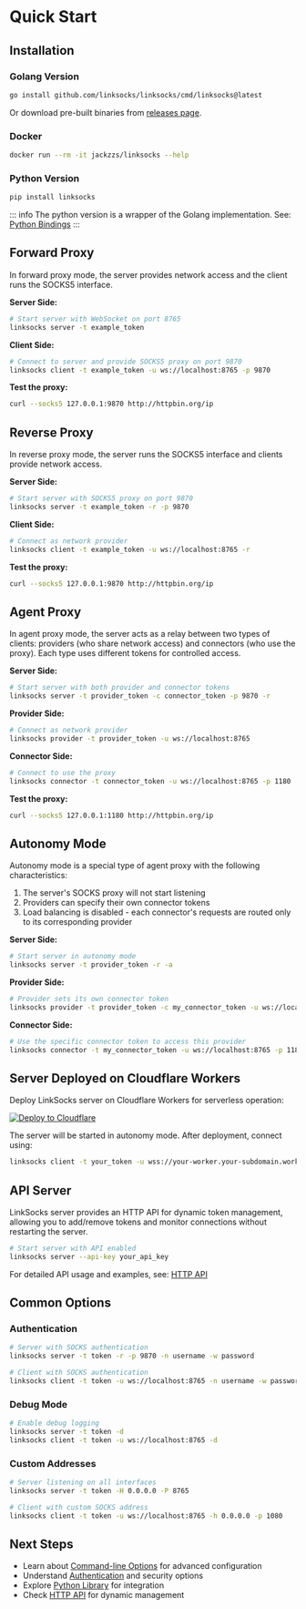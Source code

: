 # Quick Start

## Installation

### Golang Version
```bash
go install github.com/linksocks/linksocks/cmd/linksocks@latest
```

Or download pre-built binaries from [releases page](https://github.com/linksocks/linksocks/releases).

### Docker
```bash
docker run --rm -it jackzzs/linksocks --help
```

### Python Version
```bash
pip install linksocks
```

::: info
The python version is a wrapper of the Golang implementation. See: [Python Bindings](/python)
:::

## Forward Proxy

In forward proxy mode, the server provides network access and the client runs the SOCKS5 interface.

**Server Side:**
```bash
# Start server with WebSocket on port 8765
linksocks server -t example_token
```

**Client Side:**
```bash
# Connect to server and provide SOCKS5 proxy on port 9870
linksocks client -t example_token -u ws://localhost:8765 -p 9870
```

**Test the proxy:**
```bash
curl --socks5 127.0.0.1:9870 http://httpbin.org/ip
```

## Reverse Proxy

In reverse proxy mode, the server runs the SOCKS5 interface and clients provide network access.

**Server Side:**
```bash
# Start server with SOCKS5 proxy on port 9870
linksocks server -t example_token -r -p 9870
```

**Client Side:**
```bash
# Connect as network provider
linksocks client -t example_token -u ws://localhost:8765 -r
```

**Test the proxy:**
```bash
curl --socks5 127.0.0.1:9870 http://httpbin.org/ip
```

## Agent Proxy

In agent proxy mode, the server acts as a relay between two types of clients: providers (who share network access) and connectors (who use the proxy). Each type uses different tokens for controlled access.

**Server Side:**
```bash
# Start server with both provider and connector tokens
linksocks server -t provider_token -c connector_token -p 9870 -r
```

**Provider Side:**
```bash
# Connect as network provider
linksocks provider -t provider_token -u ws://localhost:8765
```

**Connector Side:**
```bash
# Connect to use the proxy
linksocks connector -t connector_token -u ws://localhost:8765 -p 1180
```

**Test the proxy:**
```bash
curl --socks5 127.0.0.1:1180 http://httpbin.org/ip
```

## Autonomy Mode

Autonomy mode is a special type of agent proxy with the following characteristics:

1. The server's SOCKS proxy will not start listening
2. Providers can specify their own connector tokens
3. Load balancing is disabled - each connector's requests are routed only to its corresponding provider

**Server Side:**
```bash
# Start server in autonomy mode
linksocks server -t provider_token -r -a
```

**Provider Side:**
```bash
# Provider sets its own connector token
linksocks provider -t provider_token -c my_connector_token -u ws://localhost:8765
```

**Connector Side:**
```bash
# Use the specific connector token to access this provider
linksocks connector -t my_connector_token -u ws://localhost:8765 -p 1180
```

## Server Deployed on Cloudflare Workers

Deploy LinkSocks server on Cloudflare Workers for serverless operation:

[![Deploy to Cloudflare](https://deploy.workers.cloudflare.com/button)](https://deploy.workers.cloudflare.com/?url=https://github.com/linksocks/linksocks.js)

The server will be started in autonomy mode. After deployment, connect using:


```bash
linksocks client -t your_token -u wss://your-worker.your-subdomain.workers.dev -p 9870
```

## API Server

LinkSocks server provides an HTTP API for dynamic token management, allowing you to add/remove tokens and monitor connections without restarting the server.

```bash
# Start server with API enabled
linksocks server --api-key your_api_key
```

For detailed API usage and examples, see: [HTTP API](/guide/http-api)

## Common Options

### Authentication
```bash
# Server with SOCKS authentication
linksocks server -t token -r -p 9870 -n username -w password

# Client with SOCKS authentication
linksocks client -t token -u ws://localhost:8765 -n username -w password
```

### Debug Mode
```bash
# Enable debug logging
linksocks server -t token -d
linksocks client -t token -u ws://localhost:8765 -d
```

### Custom Addresses
```bash
# Server listening on all interfaces
linksocks server -t token -H 0.0.0.0 -P 8765

# Client with custom SOCKS address
linksocks client -t token -u ws://localhost:8765 -h 0.0.0.0 -p 1080
```

## Next Steps

- Learn about [Command-line Options](/guide/cli-options) for advanced configuration
- Understand [Authentication](/guide/authentication) and security options
- Explore [Python Library](/python/) for integration
- Check [HTTP API](/guide/http-api) for dynamic management